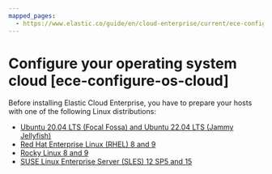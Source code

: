 ```yaml
---
mapped_pages:
  - https://www.elastic.co/guide/en/cloud-enterprise/current/ece-configure-os-cloud.html
---
```


# Configure your operating system cloud [ece-configure-os-cloud]

Before installing Elastic Cloud Enterprise, you have to prepare your hosts with one of the following Linux distributions:

* [Ubuntu 20.04 LTS (Focal Fossa) and Ubuntu 22.04 LTS (Jammy Jellyfish)](configure-host-ubuntu-cloud.md)
* [Red Hat Enterprise Linux (RHEL) 8 and 9](configure-host-rhel-cloud.md)
* [Rocky Linux 8 and 9](configure-host-rhel-cloud.md)
* [SUSE Linux Enterprise Server (SLES) 12 SP5 and 15](configure-host-suse-cloud.md)




